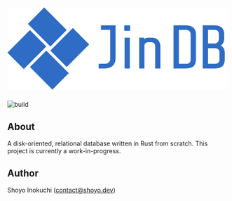 # <img src="images/logo.png" alt="Jin DB" width="500"/>
![build](https://github.com/shoyo/jin/workflows/build/badge.svg)

## About
A disk-oriented, relational database written in Rust from scratch.
This project is currently a work-in-progress.

## Author
Shoyo Inokuchi (contact@shoyo.dev)
